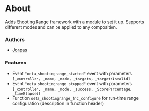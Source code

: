 # About

Adds Shooting Range framework with a module to set it up. Supports different modes and can be applied to any composition.

### Authors

- [Jonpas](http://github.com/jonpas)

### Features

- Event `"oeta_shootingrange_started"` event with parameters `[_controller, _name, _mode, _targets, _targetsInvalid]`
- Event `"oeta_shootingrange_stopped"` event with parameters `[_controller, _name, _mode, _success, _ScorePercentage, _timeElapsed]`
- Function `oeta_shootingrange_fnc_configure` for run-time range configuration (description in function header)
